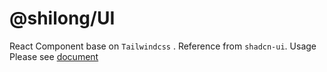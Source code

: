 # @shilong/UI

React Component base on `Tailwindcss` . Reference from `shadcn-ui`. Usage Please see [document]()
